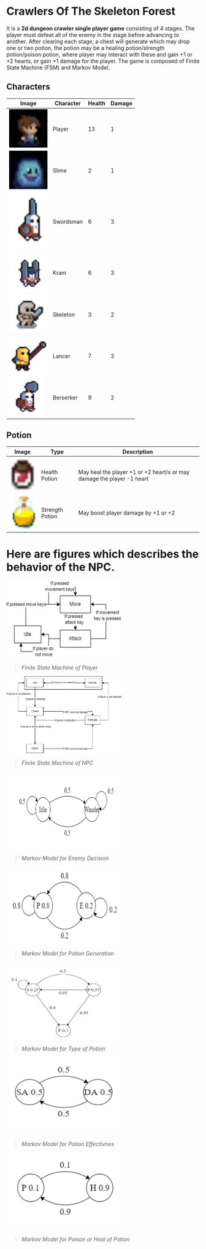 # Crawlers Of The Skeleton Forest
It is a **2d dungeon crawler single player game** consisting of 4 stages. The player must defeat all of the enemy in the stage before advancing to another. After clearing each stage, a chest will generate which may drop one or two potion, the potion may be a healing potion/strength potion/poison potion, where player may interact with these and gain +1 or +2 hearts, or gain +1 damage for the player. The game is composed of Finite State Machine (FSM) and Markov Model.

## Characters
| Image | Character | Health | Damage |
| ----------- | ----------- | ----------- | ----------- |
| <img src = "./README_Assets/player.jpg" height = "100" width = "100"> | Player | 13 | 1 |
| <img src = "./README_Assets/slime.jpg" height = "100" width = "100"> | Slime | 2 | 1 |
| <img src = "./README_Assets/Swordsman.png" height = "150" width = "100"> | Swordsman | 6 | 3 |
| <img src = "./README_Assets/Kram.png" height = "100" width = "100"> | Kram | 6 | 3 |
| <img src = "./README_Assets/skeleton.png" height = "100" width = "100"> | Skeleton | 3 | 2 |
| <img src = "./README_Assets/Lancer.png" height = "100" width = "100"> | Lancer | 7 | 3 |
| <img src = "./README_Assets/Berserker.png" height = "100" width = "90"> | Berserker | 9 | 2 |

## Potion
| Image | Type | Description |
| ----------- | ----------- | ----------- |
| <img src = "./README_Assets/Potion.png" height = "90" width = "90"> | Health Potion | May heal the player +1 or +2 heart/s or may damage the player -1 heart |
| <img src = "./README_Assets/str.png" height = "90" width = "90"> | Strength Potion | May boost player damage by +1 or +2 |

# Here are figures which describes the behavior of the NPC.

<img src = "./README_Assets/Player_State.png" height = "200" width = "300">

> *Finite State Machine of Player*

<img src = "./README_Assets/Enemy_State.png" height = "200" width = "300">

> *Finite State Machine of NPC*

<img src = "./README_Assets/Enemy_Decision.png" height = "200" width = "300">

> *Markov Model for Enemy Decision*

<img src = "./README_Assets/Potion_Generation.png" height = "200" width = "300">

> *Markov Model for Potion Generation*

<img src = "./README_Assets/Type_Potion.png" height = "200" width = "300">

> *Markov Model for Type of Potion*

<img src = "./README_Assets/Potion_Effectiveness.png" height = "200" width = "300">

> *Markov Model for Potion Effectivnes*

<img src = "./README_Assets/Poison_Heal.png" height = "200" width = "300">

> *Markov Model for Poison or Heal of Potion*
